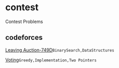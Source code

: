 # contest
Contest Problems

## codeforces
  [Leaving Auction-749D](http://codeforces.com/problemset/problem/749/D)```BinarySearch,DataStructures```
  
  [Voting](http://codeforces.com/problemset/problem/749/C)```Greedy,Implementation,Two Pointers```  